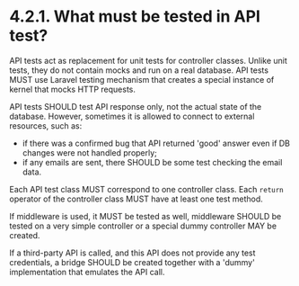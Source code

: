 # 4.2.1. What must be tested in API test?

API tests act as replacement for unit tests for controller classes. Unlike unit
tests, they do not contain mocks and run on a real database. API tests MUST use
Laravel testing mechanism that creates a special instance of kernel that mocks HTTP requests.
 
API tests SHOULD test API response only, not the actual state of the database.
However, sometimes it is allowed to connect to external resources, such as:
- if there was a confirmed bug that API returned 'good' answer even if DB changes
were not handled properly;
- if any emails are sent, there SHOULD be some test checking the email data.
 
Each API test class MUST correspond to one controller class. Each `return` operator
of the controller class MUST have at least one test method.

If middleware is used, it MUST be tested as well, middleware SHOULD be tested on
a very simple controller or a special dummy controller MAY be created.

If a third-party API is called, and this API does not provide any test credentials,
a bridge SHOULD be created together with a 'dummy' implementation that emulates
the API call.

